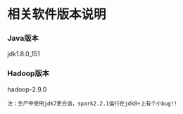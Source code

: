 相关软件版本说明
=================================================================================
### Java版本
jdk1.8.0_151

### Hadoop版本
hadoop-2.9.0

```
注：生产中使用jdk7吏合适，spark2.2.1运行在jdk8+上有个小bug!!
```
